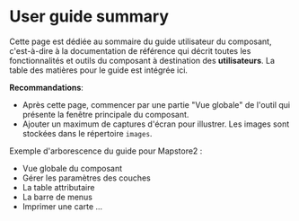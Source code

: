 # User guide summary

Cette page est dédiée au sommaire du guide utilisateur du composant, c'est-à-dire à la documentation de référence qui décrit toutes les fonctionnalités et outils du composant à destination des **utilisateurs**.
La table des matières pour le guide est intégrée ici.

**Recommandations**:

- Après cette page, commencer par une partie "Vue globale" de l'outil qui présente la fenêtre principale du composant.
- Ajouter un maximum de captures d'écran pour illustrer. Les images sont stockées dans le répertoire `images`.

Exemple d'arborescence du guide pour Mapstore2 :

- Vue globale du composant
- Gérer les paramètres des couches
- La table attributaire
- La barre de menus
- Imprimer une carte
...





